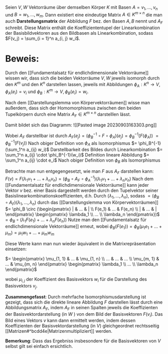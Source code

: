 Seien $V, W$ Vektorräume über demselben Körper $K$ mit Basen $A = v_1, …, v_n$ und $B = w_1, …, w_m$. 
Dann existiert eine eindeutige Matrix $A \in K^{m \times n}$ die man auch **Darstellungsmatrix** der Abbildung $F$ bez. den Basen $A, B$ nennt und $A_F$ schreibt.
Diese Matrix enthält die Koeffiziententupel der Linearkombination der Basisbildvektoren aus den Bildbasen als Linearkombination, sodass
$F(v_j) = \sum_{i = 1}^n a_{i, j} w_i$.
# Beweis:
Durch den [[Fundamentalsatz für endlichdimensionale Vektorräume]] wissen wir, dass sich die beiden Vektorräume $V, W$ jeweils isomorph durch den $K^m$ und den $K^n$ darstellen lassen, jeweils mit Abbildungen $\phi_A : K^n  \rightarrow V, \phi_A(e_i) = v_i$ und $\phi_B : K^m \rightarrow V, \phi_B(e_i) = w_i$. 

Nach dem [[Darstellungslemma von Körpervektorräumen]] wisse man außerdem, dass sich der Homomorphismus zwischen den beiden Tupelkörpern durch eine Matrix $A_F \in K^{m \times n}$ darstelllen lässt.

Damit bildet sich das Diagramm:
![[Pasted image 20230903163303.png]]

Wobei $A_F$ darstellbar ist durch
$A_F(e_j) = (\phi^{-1}_B \circ F \circ \phi_A)(e_j) = \phi_B^{-1}(F(\phi_A))$
$= \phi_B^{-1}(F(v_j))$   Nach obiger Definition von $\phi_A$ als Isomorphismus
$= \phi_B^{-1}(\sum_1^n a_{ij} w_i)$  Darstellbarkeit des Bildes durch Linearkombination
$= \sum_1^n a_{ij} \cdot \phi_B^{-1}(w_i)$ Definition lineare Abbildung
$= \sum_1^n a_{ij} \cdot e_i$ Nach obiger Definition von $\phi_B$ als Isomorphismus

Betrachte man nun entgegengesetzt, wie man $F$ aus $A_F$ darstellen kann:
$F(v) = F(\lambda_1 v_1 + … + \lambda_n v_n) = (\phi_B \circ A_F \circ \phi_A^{-1})(\lambda_1 v_1 + … + \lambda_n v_n)$
Nach dem [[Fundamentalsatz für endlichdimensionale Vektorräume]] kann jeder Vektor $v$ bez. einer Basis dargestellt werden durch den Tupelvektor seiner Basislinearkombinationskoeffizienten, d.h. Durch $(\lambda_1, …, \lambda_n)$, sodass
$= (\phi_B \circ A_F)(\lambda_1, …, \lambda_n)$ durch das [[Darstellungslemma von Körpervektorräumen]]
$= \phi_B \circ (\begin{pmatrix} | & … & | \\ F(e_1) & … & F(e_n) \\ | & … & | \end{pmatrix} \begin{pmatrix} \lambda_1 \\ … \\ \lambda_n \end{pmatrix})$
$= \phi_B \circ (\lambda_1 F(e_1) + … + \lambda_n F(e_n))$
Nutze man den [[Fundamentalsatz für endlichdimensionale Vektorräume]] erneut, wobei $\phi_B (F(e_1)) = \phi_B(\mu_1 e_1 + ... + \mu_m) = \mu_1 w_1 + ... + \mu_m w_m$

Diese Werte kann man nun wieder äquivalent in die Matrixrepräsentation einsetzen:

$= \begin{pmatrix} \mu_{1, 1} & ... & \mu_{1, n} \\ ... & ... & ... \\ \mu_{m, 1} & ... & \mu_{m, n} \end{pmatrix} \begin{pmatrix} \lambda_1 \\ … \\ \lambda_n \end{pmatrix}$

wobei $\mu_{i, j}$ der Koeffizient des Basisvektors $w_i$ für die Darstellung des Basisvektors $v_j$.

**Zusammengefasst**: Durch mehrfache Isomorphismusdarstellung ist gezeigt, dass sich die direkte lineare Abbildung $F$ darstellen lässt durch eine Abbildungsmatrix $A_F$, indem $A_F$ in seinen Spalten jeweils die Koeffizienten der Basisvektordarstellung (in $W$ ) von dem Bild der Basisvektoren $F(v_i)$. Das Bild eines Vektors $v$ kann dann ermittelt werden, indem dessen Koeffizienten der Basisvektordarstellung (in $V$) gleichgeordnet rechtsseitig [[Matrizen#^bcdd4e|Matrizenmultipliziert]] werden.

**Bemerkung**: Dass das Ergebniss insbesondere für die Basisvektoren von $V$ selbst gilt sei einfach ersichtlich.






